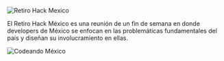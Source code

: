 ![Retiro Hack Mexico](http://gtocolabora.org/wp-content/uploads/2015/08/Retiro-poster-1200x400.png)

El Retiro Hack México es una reunión de un fin de semana en donde developers de México se enfocan en las problemáticas fundamentales del país y diseñan su involucramiento en ellas.

![Codeando México](https://s3-us-west-2.amazonaws.com/imagenes-urls/Codeando_logo.png)

